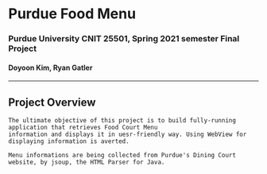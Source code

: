 # Purdue Food Menu
### Purdue University CNIT 25501, Spring 2021 semester Final Project
#### Doyoon Kim, Ryan Gatler
------------------------
## Project Overview
````
The ultimate objective of this project is to build fully-running application that retrieves Food Court Menu  
information and displays it in uesr-friendly way. Using WebView for displaying information is averted.  
  
Menu informations are being collected from Purdue's Dining Court website, by jsoup, the HTML Parser for Java.
````
